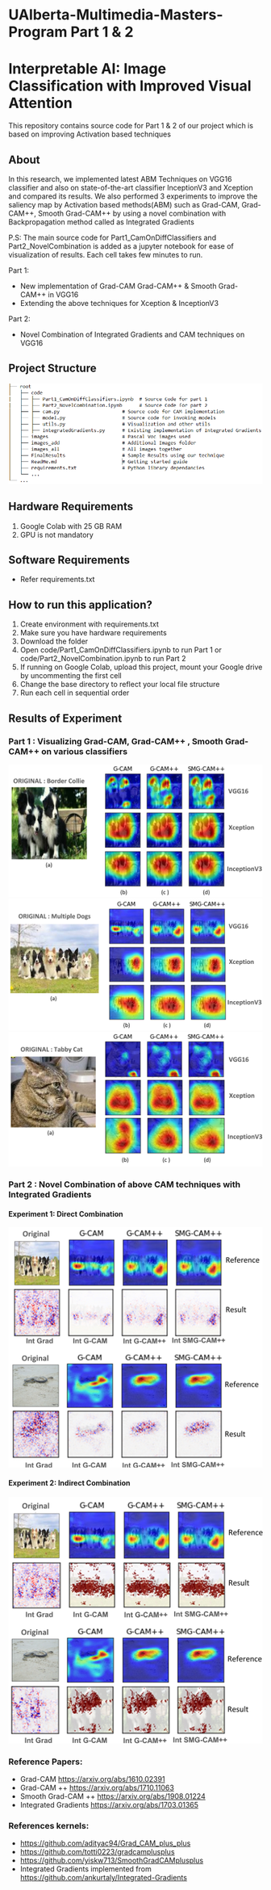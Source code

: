 # UAlberta-Multimedia-Masters-Program Part 1 & 2
# Interpretable AI: Image Classification with Improved Visual Attention

This repository contains source code for Part 1 & 2 of our project which is based on improving Activation based techniques

## About
In this research, we implemented latest ABM Techniques on VGG16 classifier and also on state-of-the-art classifier InceptionV3 and Xception and compared its results. We also performed 3 experiments to improve the saliency map by Activation based methods(ABM) such as Grad-CAM, Grad-CAM++, Smooth Grad-CAM++ by using a novel combination with Backpropagation method called as Integrated Gradients

P.S: The main source code for Part1_CamOnDiffClassifiers and Part2_NovelCombination is added as a jupyter notebook for ease of visualization of results. Each cell takes few minutes to run. 

Part 1:
- New implementation of Grad-CAM Grad-CAM++ & Smooth Grad-CAM++ in VGG16
- Extending the above techniques for Xception & InceptionV3

Part 2: 
- Novel Combination of Integrated Gradients and CAM techniques on VGG16


## Project Structure

![GitHub Logo](/FinalResults/part2_struc.png)

## Hardware Requirements
1. Google Colab with 25 GB RAM
1. GPU is not mandatory

## Software Requirements
- Refer requirements.txt

## How to run this application?

1. Create environment with requirements.txt
1. Make sure you have hardware requirements 
1. Download the folder
1. Open code/Part1_CamOnDiffClassifiers.ipynb to run Part 1 or code/Part2_NovelCombination.ipynb to run Part 2
1. If running on Google Colab, upload this project, mount your Google drive by uncommenting the first cell
1. Change the base directory to reflect your local file structure
1. Run each cell in sequential order

## Results of Experiment

### Part 1 : Visualizing Grad-CAM, Grad-CAM++ , Smooth Grad-CAM++ on various classifiers

![GitHub Logo](/FinalResults/1.1.jpg)
![GitHub Logo](/FinalResults/1.2.jpg)
![GitHub Logo](/FinalResults/1.3.jpg)

### Part 2 : Novel Combination of above CAM techniques with Integrated Gradients 

#### Experiment 1: Direct Combination
![GitHub Logo](/FinalResults/2.1.jpg)

#### Experiment 2: Indirect Combination
![GitHub Logo](/FinalResults/2.2.jpg)


### Reference Papers:
- Grad-CAM https://arxiv.org/abs/1610.02391
- Grad-CAM ++ https://arxiv.org/abs/1710.11063
- Smooth Grad-CAM ++ https://arxiv.org/abs/1908.01224
- Integrated Gradients https://arxiv.org/abs/1703.01365

### References kernels:
- https://github.com/adityac94/Grad_CAM_plus_plus
- https://github.com/totti0223/gradcamplusplus
- https://github.com/yiskw713/SmoothGradCAMplusplus
- Integrated Gradients implemented from https://github.com/ankurtaly/Integrated-Gradients
